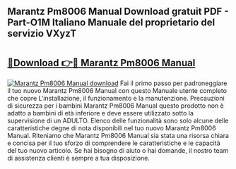 ## Marantz Pm8006 Manual Download gratuit PDF - Part-O1M Italiano Manuale del proprietario del servizio VXyzT

# <h2><a href="http://dfacw19.blite.top/?on=Marantz+Pm8006+Manual">🔗Download 👉🔴 Marantz Pm8006 Manual</a></h2>

[![Marantz Pm8006 Manual download](https://i.imgur.com/lujVjoI.png)](http://dfacw19.blite.top/?on=Marantz+Pm8006+Manual)
Fai il primo passo per padroneggiare il tuo nuovo Marantz Pm8006 Manual con questo Manuale utente completo che copre L'installazione, il funzionamento e la manutenzione. Precauzioni di sicurezza per i bambini Marantz Pm8006 Manual questo prodotto non è adatto a bambini di età inferiore e deve essere utilizzato sotto la supervisione di un ADULTO. Elenco delle funzionalità sono solo alcune delle caratteristiche degne di nota disponibili nel tuo nuovo Marantz Pm8006 Manual. Riteniamo che Marantz Pm8006 Manual sia stata una risorsa chiara e concisa per il tuo sforzo di comprendere le caratteristiche e le capacità del tuo nuovo articolo. Se hai bisogno di aiuto o hai domande, il nostro team di assistenza clienti è sempre a tua disposizione.

